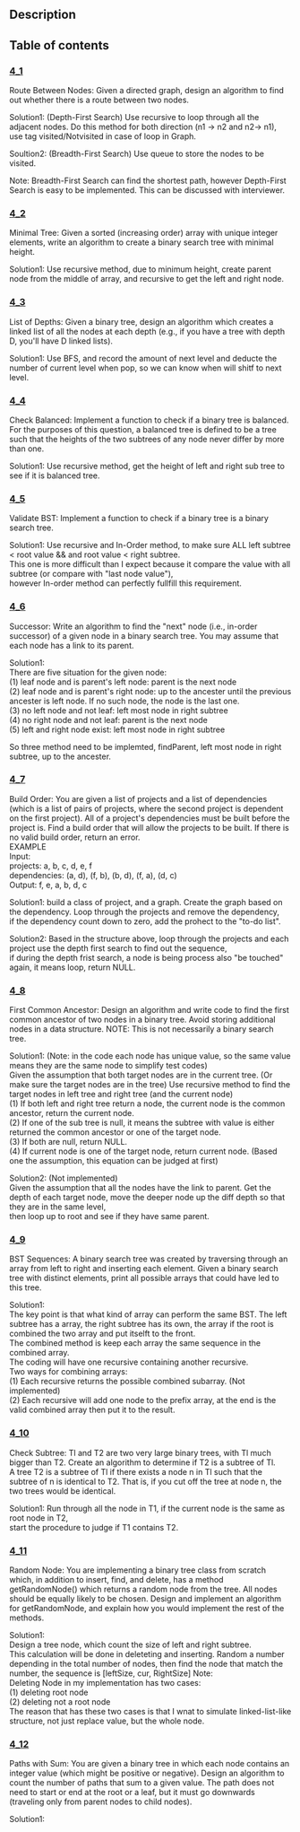 ## Description
## Table of contents
### [4_1](./4_1)
Route Between Nodes: Given a directed graph, design an algorithm to find out whether there is a
route between two nodes.  

Solution1: (Depth-First Search) Use recursive to loop through all the adjacent nodes. Do this method for both direction (n1 -> n2 and n2-> n1), use tag visited/Notvisited in case of loop in Graph.

Soultion2: (Breadth-First Search) Use queue to store the nodes to be visited.  

Note: Breadth-First Search can find the shortest path, however Depth-First Search is easy to be implemented. This can be discussed with interviewer.

### [4_2](./4_2)
Minimal Tree: Given a sorted (increasing order) array with unique integer elements, write an algorithm
to create a binary search tree with minimal height.  

Solution1: Use recursive method, due to minimum height, create parent node from the middle of array, and recursive to get the left and right node.  

### [4_3](./4_3)
List of Depths: Given a binary tree, design an algorithm which creates a linked list of all the nodes
at each depth (e.g., if you have a tree with depth D, you'll have D linked lists).  

Solution1: Use BFS, and record the amount of next level and deducte the number of current level when pop, so we can know when will shitf to next level.  

### [4_4](./4_4)
Check Balanced: Implement a function to check if a binary tree is balanced. For the purposes of
this question, a balanced tree is defined to be a tree such that the heights of the two subtrees of any
node never differ by more than one.  

Solution1: Use recursive method, get the height of left and right sub tree to see if it is balanced tree.

### [4_5](./4_5)
Validate BST: Implement a function to check if a binary tree is a binary search tree.  

Solution1: Use recursive and In-Order method, to make sure ALL left subtree < root value && and root value < right subtree.  
           This one is more difficult than I expect because it compare the value with all subtree (or compare with "last node value"),  
		   however In-order method can perfectly fullfill this requirement.

### [4_6](./4_6)
Successor: Write an algorithm to find the "next" node (i.e., in-order successor) of a given node in a
binary search tree. You may assume that each node has a link to its parent.  

Solution1:  
There are five situation for the given node:  
(1) leaf node and is parent's left node: parent is the next node  
(2) leaf node and is parent's right node: up to the ancester until the previous ancester is left node. If no such node, the node is the last one.  
(3) no left node and not leaf: left most node in right subtree  
(4) no right node and not leaf: parent is the next node  
(5) left and right node exist: left most node in right subtree  

So three method need to be implemted, findParent, left most node in right subtree, up to the ancester.

### [4_7](./4_7)
Build Order: You are given a list of projects and a list of dependencies (which is a list of pairs of
projects, where the second project is dependent on the first project). All of a project's dependencies
must be built before the project is. Find a build order that will allow the projects to be built. If there
is no valid build order, return an error.  
EXAMPLE  
Input:  
projects: a, b, c, d, e, f  
dependencies: (a, d), (f, b), (b, d), (f, a), (d, c)  
Output: f, e, a, b, d, c  

Solution1: build a class of project, and a graph. Create the graph based on the dependency. Loop through the projects and remove the dependency,  
           if the dependency count down to zero, add the prohect to the "to-do list".  

Solution2: Based in the structure above, loop through the projects and each project use the depth first search to find out the sequence,  
           if during the depth frist search, a node is being process also "be touched" again, it means loop, return NULL.

### [4_8](./4_8)
First Common Ancestor: Design an algorithm and write code to find the first common ancestor
of two nodes in a binary tree. Avoid storing additional nodes in a data structure. NOTE: This is not
necessarily a binary search tree.  

Solution1: (Note: in the code each node has unique value, so the same value means they are the same node to simplify test codes)  
Given the assumption that both target nodes are in the current tree. (Or make sure the target nodes are in the tree)
Use recursive method to find the target nodes in left tree and right tree (and the current node)  
(1) If both left and right tree return a node, the current node is the common ancestor, return the current node.  
(2) If one of the sub tree is null, it means the subtree with value is either returned the common ancestor or one of the target node.  
(3) If both are null, return NULL.  
(4) If current node is one of the target node, return current node. (Based one the assumption, this equation can be judged at first)  

Solution2: (Not implemented)  
Given the assumption that all the nodes have the link to parent.
Get the depth of each target node, move the deeper node up the diff depth so that they are in the same level,  
then loop up to root and see if they have same parent.

### [4_9](./4_9)
BST Sequences: A binary search tree was created by traversing through an array from left to right
and inserting each element. Given a binary search tree with distinct elements, print all possible
arrays that could have led to this tree.  

Solution1:  
The key point is that what kind of array can perform the same BST.
The left subtree has a array, the right subtree has its own, the array if the root is combined the two array and put itselft to the front.  
The combined method is keep each array the same sequence in the combined array.  
The coding will have one recursive containing another recursive.  
Two ways for combining arrays:  
(1) Each recursive returns the possible combined subarray. (Not implemented)  
(2) Each recursive will add one node to the prefix array, at the end is the valid combined array then put it to the result.

### [4_10](./4_10)
Check Subtree: Tl and T2 are two very large binary trees, with Tl much bigger than T2. Create an
algorithm to determine if T2 is a subtree of Tl.  
A tree T2 is a subtree of Tl if there exists a node n in Tl such that the subtree of n is identical to T2.
That is, if you cut off the tree at node n, the two trees would be identical.  

Solution1: Run through all the node in T1, if the current node is the same as root node in T2,  
start the procedure to judge if T1 contains T2.  
  
### [4_11](./4_11)
Random Node: You are implementing a binary tree class from scratch which, in addition to
insert, find, and delete, has a method getRandomNode() which returns a random node
from the tree. All nodes should be equally likely to be chosen. Design and implement an algorithm
for getRandomNode, and explain how you would implement the rest of the methods.  

Solution1:  
Design a tree node, which count the size of left and right subtree.  
This calculation will be done in deleteting and inserting.
Random a number depending in the total number of nodes, then find the node that match the number, the sequence is [leftSize, cur, RightSize]
Note:  
Deleting Node in my implementation has two cases:  
(1) deleting root node  
(2) deleting not a root node  
The reason that has these two cases is that I wnat to simulate linked-list-like structure, not just replace value, but the whole node.  

### [4_12](./4_12)
Paths with Sum: You are given a binary tree in which each node contains an integer value (which
might be positive or negative). Design an algorithm to count the number of paths that sum to a
given value. The path does not need to start or end at the root or a leaf, but it must go downwards
(traveling only from parent nodes to child nodes).  

Solution1:
